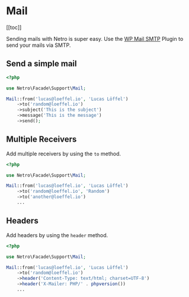 # Mail

[[toc]]

Sending mails with Netro is super easy. Use the [WP Mail SMTP](https://de.wordpress.org/plugins/wp-mail-smtp/) Plugin to send your mails via SMTP.

## Send a simple mail

```php
<?php

use Netro\Facade\Support\Mail;

Mail::from('lucas@loeffel.io', 'Lucas Löffel')
    ->to('random@loeffel.io')
    ->subject('This is the subject')
    ->message('This is the message')
    ->send();
```

## Multiple Receivers

Add multiple receivers by using the `to` method.

```php
<?php

use Netro\Facade\Support\Mail;

Mail::from('lucas@loeffel.io', 'Lucas Löffel')
    ->to('random@loeffel.io', 'Random')
    ->to('another@loeffel.io')
    ...
```

## Headers

Add headers by using the `header` method.

```php
<?php

use Netro\Facade\Support\Mail;

Mail::from('lucas@loeffel.io', 'Lucas Löffel')
    ->to('random@loeffel.io')
    ->header('Content-Type: text/html; charset=UTF-8')
    ->header('X-Mailer: PHP/' . phpversion())
    ...
```